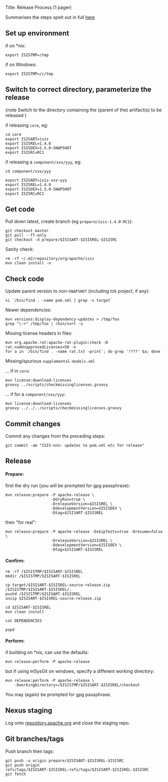 Title: Release Process (1 pager)

Summarises the steps spelt out in full [here](release-process.html)

## Set up environment

if on *nix:

    export ISISTMP=/tmp

if on Windows:

    export ISISTMP=/c/tmp

## Switch to correct directory, parameterize the release

{note
Switch to the directory containing the (parent of the) artifact(s) to be released
}

if releasing `core`, eg:

    cd core
    export ISISART=isis
    export ISISREL=1.4.0
    export ISISDEV=1.5.0-SNAPSHOT
    export ISISRC=RC1

if releasing a `component/xxx/yyy`, eg:

    cd component/xxx/yyy

    export ISISART=isis-xxx-yyy
    export ISISREL=1.4.0
    export ISISDEV=1.5.0-SNAPSHOT
    export ISISRC=RC1


## Get code

Pull down latest, create branch (eg `prepare/isis-1.4.0-RC1`):

    git checkout master
    git pull --ff-only
    git checkout -d prepare/$ISISART-$ISISREL-$ISISRC 

    
Sanity check:

    rm -rf ~/.m2/repository/org/apache/isis
    mvn clean install -o



## Check code

Update parent version to non-`SNAPSHOT` (including tck project, if any):

    vi `/bin/find . -name pom.xml | grep -v target`

Newer dependencies:

    mvn versions:display-dependency-updates > /tmp/foo
    grep "\->" /tmp/foo | /bin/sort -u

Missing license headers in files:

    mvn org.apache.rat:apache-rat-plugin:check -D rat.numUnapprovedLicenses=50 -o
    for a in `/bin/find . -name rat.txt -print`; do grep '!???' $a; done

Missing/spurious `supplemental-models.xml`

... if in `core`:

    mvn license:download-licenses
    groovy ../scripts/checkmissinglicenses.groovy

... if for a `component/xxx/yyy`:

    mvn license:download-licenses
    groovy ../../../scripts/checkmissinglicenses.groovy

## Commit changes

Commit any changes from the preceding steps:

    git commit -am "ISIS-nnn: updates to pom.xml etc for release"

## Release

#### Prepare:

first the dry run (you will be prompted for gpg passphrase):

    mvn release:prepare -P apache-release \
                        -DdryRun=true \
                        -DreleaseVersion=$ISISREL \
                        -DdevelopmentVersion=$ISISDEV \
                        -Dtag=$ISISART-$ISISREL
                        
then "for real": 

    mvn release:prepare -P apache-release -DskipTests=true -Dresume=false \
                        -DreleaseVersion=$ISISREL \
                        -DdevelopmentVersion=$ISISDEV \
                        -Dtag=$ISISART-$ISISREL

#### Confirm:

    rm -rf /$ISISTMP/$ISISART-$ISISREL
    mkdir /$ISISTMP/$ISISART-$ISISREL

    cp target/$ISISART-$ISISREL-source-release.zip /$ISISTMP/$ISISART-$ISISREL/.
    pushd /$ISISTMP/$ISISART-$ISISREL
    unzip $ISISART-$ISISREL-source-release.zip

    cd $ISISART-$ISISREL
    mvn clean install

    cat DEPENDENCIES

    popd

#### Perform:

if building on *nix, can use the defaults:

    mvn release:perform -P apache-release

but if using mSysGit on windows, specify a different working directory:

    mvn release:perform -P apache-release \
        -DworkingDirectory=/$ISISTMP/$ISISART-$ISISREL/checkout
        
You may (again) be prompted for gpg passphrase.
 
## Nexus staging

Log onto [repository.apache.org](http://repository.apache.org) and close the staging repo.

## Git branches/tags

Push branch then tags:

    git push -u origin prepare/$ISISART-$ISISREL-$ISISRC
    git push origin refs/tags/$ISISART-$ISISREL:refs/tags/$ISISART-$ISISREL-$ISISRC
    git fetch
